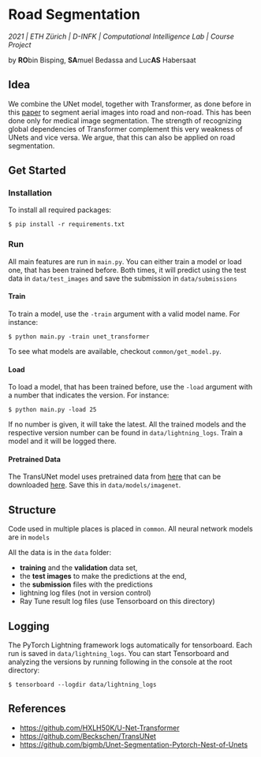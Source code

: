 # Road Segmentation

_2021 | ETH Zürich | D-INFK | Computational Intelligence Lab | Course Project_

by **RO**bin Bisping, **SA**muel Bedassa and Luc**AS** Habersaat

## Idea

We combine the UNet model, together with Transformer, as done before in this [paper](https://arxiv.org/abs/2102.04306)
to segment aerial images into road and non-road. This has been done only for medical image segmentation. The strength of
recognizing global dependencies of Transformer complement this very weakness of UNets and vice versa. We argue, that
this can also be applied on road segmentation.

## Get Started

### Installation

To install all required packages:

```
$ pip install -r requirements.txt
```
### Run

All main features are run in  `main.py`. You can either train a model or load one, that has been trained before. Both
times, it will predict using the test data in `data/test_images` and save the submission in `data/submissions`


#### Train

To train a model, use the `-train` argument with a valid model name. For instance:

```
$ python main.py -train unet_transformer
```

To see what models are available, checkout `common/get_model.py`. 

#### Load

To load a model, that has been trained before, use the `-load` argument with a number that indicates the version. For
instance:

```
$ python main.py -load 25
```

If no number is given, it will take the latest.
All the trained models and the respective version number can be found in `data/lightning_logs`. Train a model and it
will be logged there.

#### Pretrained Data
The TransUNet model uses pretrained data from [here](https://github.com/google-research/vision_transformer) that can be downloaded [here](https://console.cloud.google.com/storage/vit_models/
). Save this in `data/models/imagenet`.

## Structure

Code used in multiple places is placed in `common`.
All neural network models are in `models`

All the data is in the `data` folder:

* **training** and the **validation** data set,
* the **test images** to make the predictions at the end,
* the **submission** files with the predictions
* lightning log files (not in version control)
* Ray Tune result log files (use Tensorboard on this directory)

## Logging

The PyTorch Lightning framework logs automatically for tensorboard. Each run is saved
in `data/lightning_logs`. You can start Tensorboard and analyzing the versions by running following in the console at
the root directory:

```
$ tensorboard --logdir data/lightning_logs
```

## References
* https://github.com/HXLH50K/U-Net-Transformer
* https://github.com/Beckschen/TransUNet
* https://github.com/bigmb/Unet-Segmentation-Pytorch-Nest-of-Unets